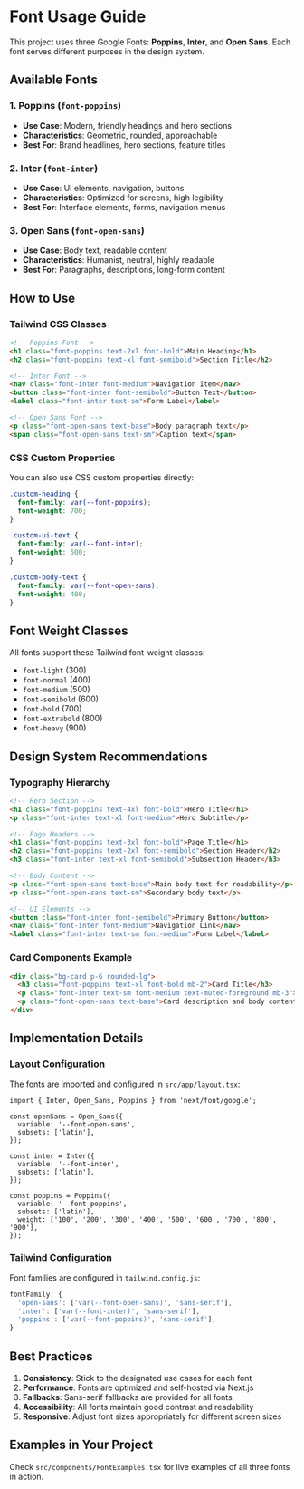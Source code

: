 # Font Usage Guide

This project uses three Google Fonts: **Poppins**, **Inter**, and **Open Sans**. Each font serves different purposes in the design system.

## Available Fonts

### 1. Poppins (`font-poppins`)

- **Use Case**: Modern, friendly headings and hero sections
- **Characteristics**: Geometric, rounded, approachable
- **Best For**: Brand headlines, hero sections, feature titles

### 2. Inter (`font-inter`)

- **Use Case**: UI elements, navigation, buttons
- **Characteristics**: Optimized for screens, high legibility
- **Best For**: Interface elements, forms, navigation menus

### 3. Open Sans (`font-open-sans`)

- **Use Case**: Body text, readable content
- **Characteristics**: Humanist, neutral, highly readable
- **Best For**: Paragraphs, descriptions, long-form content

## How to Use

### Tailwind CSS Classes

```html
<!-- Poppins Font -->
<h1 class="font-poppins text-2xl font-bold">Main Heading</h1>
<h2 class="font-poppins text-xl font-semibold">Section Title</h2>

<!-- Inter Font -->
<nav class="font-inter font-medium">Navigation Item</nav>
<button class="font-inter font-semibold">Button Text</button>
<label class="font-inter text-sm">Form Label</label>

<!-- Open Sans Font -->
<p class="font-open-sans text-base">Body paragraph text</p>
<span class="font-open-sans text-sm">Caption text</span>
```

### CSS Custom Properties

You can also use CSS custom properties directly:

```css
.custom-heading {
  font-family: var(--font-poppins);
  font-weight: 700;
}

.custom-ui-text {
  font-family: var(--font-inter);
  font-weight: 500;
}

.custom-body-text {
  font-family: var(--font-open-sans);
  font-weight: 400;
}
```

## Font Weight Classes

All fonts support these Tailwind font-weight classes:

- `font-light` (300)
- `font-normal` (400)
- `font-medium` (500)
- `font-semibold` (600)
- `font-bold` (700)
- `font-extrabold` (800)
- `font-heavy` (900)

## Design System Recommendations

### Typography Hierarchy

```html
<!-- Hero Section -->
<h1 class="font-poppins text-4xl font-bold">Hero Title</h1>
<p class="font-inter text-xl font-medium">Hero Subtitle</p>

<!-- Page Headers -->
<h1 class="font-poppins text-3xl font-bold">Page Title</h1>
<h2 class="font-poppins text-2xl font-semibold">Section Header</h2>
<h3 class="font-inter text-xl font-semibold">Subsection Header</h3>

<!-- Body Content -->
<p class="font-open-sans text-base">Main body text for readability</p>
<p class="font-open-sans text-sm">Secondary body text</p>

<!-- UI Elements -->
<button class="font-inter font-semibold">Primary Button</button>
<nav class="font-inter font-medium">Navigation Link</nav>
<label class="font-inter text-sm font-medium">Form Label</label>
```

### Card Components Example

```html
<div class="bg-card p-6 rounded-lg">
  <h3 class="font-poppins text-xl font-bold mb-2">Card Title</h3>
  <p class="font-inter text-sm font-medium text-muted-foreground mb-3">Card Subtitle</p>
  <p class="font-open-sans text-base">Card description and body content for maximum readability.</p>
</div>
```

## Implementation Details

### Layout Configuration

The fonts are imported and configured in `src/app/layout.tsx`:

```tsx
import { Inter, Open_Sans, Poppins } from 'next/font/google';

const openSans = Open_Sans({
  variable: '--font-open-sans',
  subsets: ['latin'],
});

const inter = Inter({
  variable: '--font-inter',
  subsets: ['latin'],
});

const poppins = Poppins({
  variable: '--font-poppins',
  subsets: ['latin'],
  weight: ['100', '200', '300', '400', '500', '600', '700', '800', '900'],
});
```

### Tailwind Configuration

Font families are configured in `tailwind.config.js`:

```javascript
fontFamily: {
  'open-sans': ['var(--font-open-sans)', 'sans-serif'],
  'inter': ['var(--font-inter)', 'sans-serif'],
  'poppins': ['var(--font-poppins)', 'sans-serif'],
}
```

## Best Practices

1. **Consistency**: Stick to the designated use cases for each font
2. **Performance**: Fonts are optimized and self-hosted via Next.js
3. **Fallbacks**: Sans-serif fallbacks are provided for all fonts
4. **Accessibility**: All fonts maintain good contrast and readability
5. **Responsive**: Adjust font sizes appropriately for different screen sizes

## Examples in Your Project

Check `src/components/FontExamples.tsx` for live examples of all three fonts in action.
